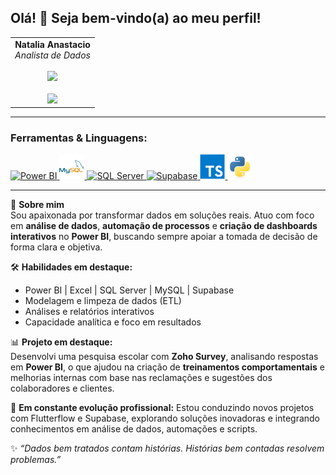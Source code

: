## Olá! 👋 Seja bem-vindo(a) ao meu perfil!

<table align="center">
  <tr>
    <td align="center">
      <strong>Natalia Anastacio</strong><br/>
      <em>Analista de Dados</em><br/><br/>
      <a href="https://github.com/NatyAnalytcs-1">
        <img src="https://img.shields.io/badge/GitHub-NatyAnalytcs--1-black?style=for-the-badge&logo=github" />
      </a>
      <br/><br/>
      <a href="https://www.linkedin.com/in/nataliaanastacio">
        <img src="https://img.shields.io/badge/LinkedIn-nataliaanastacio-blue?style=for-the-badge&logo=linkedin" />
      </a>
    </td>
  </tr>
</table>

---

<h3 align="left">Ferramentas & Linguagens:</h3>
<p align="left">
  <!-- Power BI -->
  <a href="https://powerbi.microsoft.com/" target="_blank" rel="noreferrer">
    <img src="https://upload.wikimedia.org/wikipedia/commons/c/cf/New_Power_BI_Logo.svg" alt="Power BI" width="40" height="40"/>
  </a>

  <!-- MySQL -->
  <a href="https://www.mysql.com/" target="_blank" rel="noreferrer">
    <img src="https://raw.githubusercontent.com/devicons/devicon/master/icons/mysql/mysql-original-wordmark.svg" alt="MySQL" width="40" height="40"/>
  </a>

  <!-- SQL Server -->
  <a href="https://www.microsoft.com/sql-server" target="_blank" rel="noreferrer">
    <img src="https://www.svgrepo.com/show/303229/microsoft-sql-server-logo.svg" alt="SQL Server" width="40" height="40"/>
  </a>

  <!-- Supabase -->
  <a href="https://supabase.com/" target="_blank" rel="noreferrer">
    <img src="https://seeklogo.com/images/S/supabase-logo-52B092C2CC-seeklogo.com.svg" alt="Supabase" width="40" height="40"/>
  </a>

  <!-- TypeScript -->
  <a href="https://www.typescriptlang.org/" target="_blank" rel="noreferrer">
    <img src="https://raw.githubusercontent.com/devicons/devicon/master/icons/typescript/typescript-original.svg" alt="TypeScript" width="40" height="40"/>
  </a>


  <!-- Python -->
  <a href="https://www.python.org/" target="_blank" rel="noreferrer">
    <img src="https://raw.githubusercontent.com/devicons/devicon/master/icons/python/python-original.svg" alt="Python" width="40" height="40"/>
  </a>
</p>




---
🎯 **Sobre mim**  
Sou apaixonada por transformar dados em soluções reais. Atuo com foco em **análise de dados**, **automação de processos** e **criação de dashboards interativos** no **Power BI**, buscando sempre apoiar a tomada de decisão de forma clara e objetiva.

🛠️ **Habilidades em destaque:**
- Power BI | Excel | SQL Server | MySQL  | Supabase
- Modelagem e limpeza de dados (ETL)  
- Análises e relatórios interativos  
- Capacidade analítica e foco em resultados  

📊 **Projeto em destaque:**  
Desenvolvi uma pesquisa escolar com **Zoho Survey**, analisando respostas em **Power BI**, o que ajudou na criação de **treinamentos comportamentais** e melhorias internas com base nas reclamações e sugestões dos colaboradores e clientes.


🚀 **Em constante evolução profissional:** 
Estou conduzindo novos projetos com Flutterflow e Supabase, explorando soluções inovadoras e integrando conhecimentos em análise de dados, automações e scripts.



✨ *“Dados bem tratados contam histórias. Histórias bem contadas resolvem problemas.”*  
